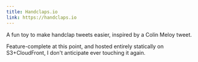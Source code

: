 ```yaml
---
title: Handclaps.io
link: https://handclaps.io
---
```

A fun toy to make handclap tweets easier, inspired by a Colin Meloy tweet.

Feature-complete at this point, and hosted entirely statically on S3+CloudFront,
I don't anticipate ever touching it again.